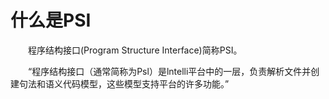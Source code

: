 # 什么是PSI

&emsp;&emsp;程序结构接口(Program Structure Interface)简称PSI。

&emsp;&emsp;“程序结构接口（通常简称为Psl）是lntelli平台中的一层，负责解析文件并创建句法和语义代码模型，这些模型支持平台的许多功能。”